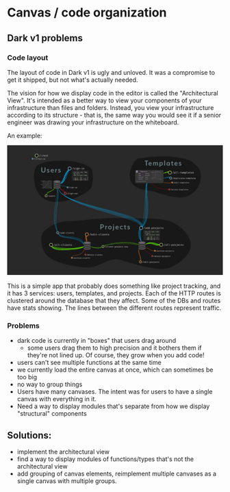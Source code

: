 # Canvas / code organization

## Dark v1 problems

### Code layout

The layout of code in Dark v1 is ugly and unloved. It was a compromise to get it shipped, but not what's actually needed.

The vision for how we display code in the editor is called the "Architectural View". It's intended as a better way to view your components of your infrastructure than files and folders. Instead, you view your infrastructure according to its structure - that is, the same way you would see it if a senior engineer was drawing your infrastructure on the whiteboard.

An example:

![](./architecture.jpeg)

This is a simple app that probably does something like project tracking, and it has 3 services: users, templates, and projects. Each of the HTTP routes is clustered around the database that they affect. Some of the DBs and routes have stats showing. The lines between the different routes represent traffic.

### Problems

* dark code is currently in "boxes" that users drag around
  * some users drag them to high precision and it bothers them if they're not lined up. Of course, they grow when you add code!
* users can't see multiple functions at the same time
* we currently load the entire canvas at once, which can sometimes be too big
* no way to group things
* Users have many canvases. The intent was for users to have a single canvas with everything in it.
* Need a way to display modules that's separate from how we display "structural" components

## Solutions:

* implement the architectural view
* find a way to display modules of functions/types that's not the architectural view
* add grouping of canvas elements, reimplement multiple canvases as a single canvas with multiple groups.
